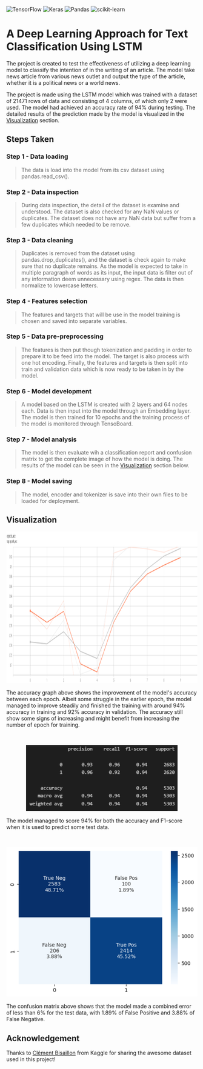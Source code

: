 ![TensorFlow](https://img.shields.io/badge/TensorFlow-%23FF6F00.svg?style=flat&logo=TensorFlow&logoColor=white)
![Keras](https://img.shields.io/badge/Keras-%23D00000.svg?style=flat&logo=Keras&logoColor=white)
![Pandas](https://img.shields.io/badge/pandas-%23150458.svg?style=flat&logo=pandas&logoColor=white)
![scikit-learn](https://img.shields.io/badge/scikit--learn-%23F7931E.svg?style=flat&logo=scikit-learn&logoColor=white)

# A Deep Learning Approach for Text Classification Using LSTM

The project is created to test the effectiveness of utilizing a deep learning model to classify the intention of in the writing of an article. The model take news article from various news outlet and output the type of the article, whether it is a political news or a world news.
 
The project is made using the LSTM model which was trained with a dataset of 21471 rows of data and consisting of 4 columns, of which only 2 were used. The model had achieved an accuracy rate of 94% during testing. The detailed results of the prediction made by the model is visualized in the [Visualization](#visualization) section.
  
## Steps Taken

### Step 1 - Data loading  

> The data is load into the model from its csv dataset using pandas.read_csv().
  
### Step 2 - Data inspection  

> During data inspection, the detail of the dataset is examine and understood. The dataset is also checked for any NaN values or duplicates. The dataset does not have any NaN data but suffer from a few duplicates which needed to be remove.
  
### Step 3 - Data cleaning  

> Duplicates is removed from the dataset using pandas.drop_duplicates(), and the dataset is check again to make sure that no duplicate remains. As the model is expected to take in multiple paragraph of words as its input, the input data is filter out of any information deem unnecessary using regex. The data is then normalize to lowercase letters.
  
### Step 4 - Features selection  

> The features and targets that will be use in the model training is chosen and saved into separate variables.
 
### Step 5 - Data pre-preprocessing  

> The features is then put though tokenization and padding in order to prepare it to be feed into the model. The target is also process with one hot encoding. Finally, the features and targets is then split into train and validation data which is now ready to be taken in by the model.
  
### Step 6 - Model development  

> A model based on the LSTM is created with 2 layers and 64 nodes each. Data is then input into the model through an Embedding layer. The model is then trained for 10 epochs and the training process of the model is monitored through TensoBoard.
  
### Step 7 - Model analysis  

> The model is then evaluate wih a classification report and confusion matrix to get the complete image of how the model is doing. The results of the model can be seen in the [Visualization](#visualization) section below.

### Step 8 - Model saving

> The model, encoder and tokenizer is save into their own files to be loaded for deployment.
  
## Visualization

<p align="center">
  <img src="resources/Accuracy.png" height=400/>
</p>  
The accuracy graph above shows the improvement of the model's accuracy between each epoch. Albeit some struggle in the earlier epoch, the model managed to improve steadily and finished the training with around 94% accuracy in training and 92% accuracy in validation. The accuracy still show some signs of increasing and might benefit from increasing the number of epoch for training.  
  
<p><br></p>
<p align="center">
  <img src="resources/Classification_Report.png" width=400/>
</p>  
The model managed to score 94% for both the accuracy and F1-score when it is used to predict some test data.  
  
<p><br></p>
<p align="center">
  <img src="resources/Confusion_Matrix.png" />
</p>  
The confusion matrix above shows that the model made a combined error of less than 6% for the test data, with 1.89% of False Positive and 3.88% of False Negative.

## Acknowledgement

Thanks to [Clément Bisaillon](https://www.kaggle.com/datasets/clmentbisaillon/fake-and-real-news-dataset) from Kaggle for sharing the awesome dataset used in this project!
